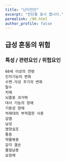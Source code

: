 ```yaml
---
title: "난다진단"
excerpt: "진단을 표시 합니다."
permalink: /90.html
author_profile: false
---
```

## 급성 혼동의 위험



### 특성 / 관련요인 / 위험요인

>                
    
    60세 이상의 연령
    인지기능의 변화
    수면-각성 주기의 변화
    탈수
    치매
    뇌졸중 과거력
    대사 기능의 장애
    기동성 장애
    억제대의 부적절한 사용
    감염
    남성
    영양실조
    통증
    약물복용
    감각 결손
    물질남용
    요정체
